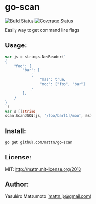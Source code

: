go-scan
=======

[![Build Status](https://travis-ci.org/mattn/go-scan.png?branch=master)](https://travis-ci.org/mattn/go-scan)
[![Coverage Status](https://coveralls.io/repos/mattn/go-scan/badge.png?branch=HEAD)](https://coveralls.io/r/mattn/go-scan?branch=HEAD)

Easily way to get command line flags

Usage:
------

```go
var js = strings.NewReader(`
{
	"foo": {
		"bar": [
			{
				"maz": true,
				"moo": ["foo", "bar"]
			}
		],
	}
}
`)
var s []string
scan.ScanJSON(js, "/foo/bar[1]/moo", &s)
```

Install:
--------

```
go get github.com/mattn/go-scan
```

License:
--------

MIT: http://mattn.mit-license.org/2013

Author:
-------

Yasuhiro Matsumoto (mattn.jp@gmail.com)
